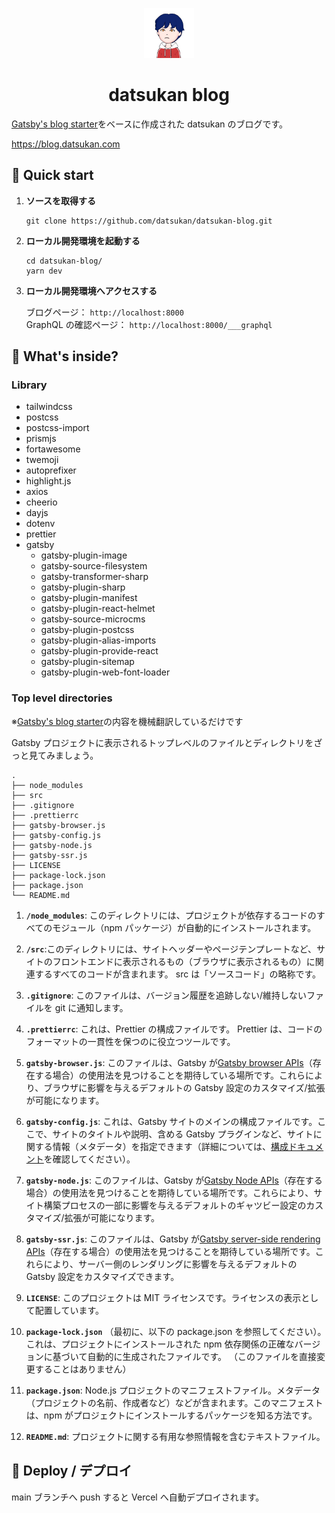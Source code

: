 <p align="center">
  <a href="https://blog.datsukan.me">
    <img alt="datsukan" src="https://raw.githubusercontent.com/datsukan/datsukan-blog/main/src/images/avatar-transparent.png" width="80" />
  </a>
</p>
<h1 align="center">
  datsukan blog
</h1>

[Gatsby's blog starter](https://www.gatsbyjs.com/starters/gatsbyjs/gatsby-starter-blog)をベースに作成された datsukan のブログです。

https://blog.datsukan.com

## 🚀 Quick start

1. **ソースを取得する**

   ```shell
   git clone https://github.com/datsukan/datsukan-blog.git
   ```

2. **ローカル開発環境を起動する**

   ```shell
   cd datsukan-blog/
   yarn dev
   ```

3. **ローカル開発環境へアクセスする**

   ブログページ： `http://localhost:8000`  
   GraphQL の確認ページ： `http://localhost:8000/___graphql`

## 🧐 What's inside?

### Library

- tailwindcss
- postcss
- postcss-import
- prismjs
- fortawesome
- twemoji
- autoprefixer
- highlight.js
- axios
- cheerio
- dayjs
- dotenv
- prettier
- gatsby
  - gatsby-plugin-image
  - gatsby-source-filesystem
  - gatsby-transformer-sharp
  - gatsby-plugin-sharp
  - gatsby-plugin-manifest
  - gatsby-plugin-react-helmet
  - gatsby-source-microcms
  - gatsby-plugin-postcss
  - gatsby-plugin-alias-imports
  - gatsby-plugin-provide-react
  - gatsby-plugin-sitemap
  - gatsby-plugin-web-font-loader

### Top level directories

※[Gatsby's blog starter](https://www.gatsbyjs.com/starters/gatsbyjs/gatsby-starter-blog)の内容を機械翻訳しているだけです

Gatsby プロジェクトに表示されるトップレベルのファイルとディレクトリをざっと見てみましょう。

    .
    ├── node_modules
    ├── src
    ├── .gitignore
    ├── .prettierrc
    ├── gatsby-browser.js
    ├── gatsby-config.js
    ├── gatsby-node.js
    ├── gatsby-ssr.js
    ├── LICENSE
    ├── package-lock.json
    ├── package.json
    └── README.md

1.  **`/node_modules`**: このディレクトリには、プロジェクトが依存するコードのすべてのモジュール（npm パッケージ）が自動的にインストールされます。

2.  **`/src`**:このディレクトリには、サイトヘッダーやページテンプレートなど、サイトのフロントエンドに表示されるもの（ブラウザに表示されるもの）に関連するすべてのコードが含まれます。 src は「ソースコード」の略称です。

3.  **`.gitignore`**: このファイルは、バージョン履歴を追跡しない/維持しないファイルを git に通知します。

4.  **`.prettierrc`**: これは、Prettier の構成ファイルです。 Prettier は、コードのフォーマットの一貫性を保つのに役立つツールです。

5.  **`gatsby-browser.js`**: このファイルは、Gatsby が[Gatsby browser APIs](https://www.gatsbyjs.com/docs/reference/config-files/gatsby-browser/)（存在する場合）の使用法を見つけることを期待している場所です。これらにより、ブラウザに影響を与えるデフォルトの Gatsby 設定のカスタマイズ/拡張が可能になります。

6.  **`gatsby-config.js`**: これは、Gatsby サイトのメインの構成ファイルです。ここで、サイトのタイトルや説明、含める Gatsby プラグインなど、サイトに関する情報（メタデータ）を指定できます（詳細については、[構成ドキュメント](https://www.gatsbyjs.com/docs/reference/config-files/gatsby-config/)を確認してください）。

7.  **`gatsby-node.js`**: このファイルは、Gatsby が[Gatsby Node APIs](https://www.gatsbyjs.com/docs/reference/config-files/gatsby-node/)（存在する場合）の使用法を見つけることを期待している場所です。これらにより、サイト構築プロセスの一部に影響を与えるデフォルトのギャツビー設定のカスタマイズ/拡張が可能になります。

8.  **`gatsby-ssr.js`**: このファイルは、Gatsby が[Gatsby server-side rendering APIs](https://www.gatsbyjs.com/docs/reference/config-files/gatsby-ssr/)（存在する場合）の使用法を見つけることを期待している場所です。これらにより、サーバー側のレンダリングに影響を与えるデフォルトの Gatsby 設定をカスタマイズできます。

9.  **`LICENSE`**: このプロジェクトは MIT ライセンスです。ライセンスの表示として配置しています。

10. **`package-lock.json`** （最初に、以下の package.json を参照してください）。これは、プロジェクトにインストールされた npm 依存関係の正確なバージョンに基づいて自動的に生成されたファイルです。 （このファイルを直接変更することはありません）

11. **`package.json`**: Node.js プロジェクトのマニフェストファイル。メタデータ（プロジェクトの名前、作成者など）などが含まれます。このマニフェストは、npm がプロジェクトにインストールするパッケージを知る方法です。

12. **`README.md`**: プロジェクトに関する有用な参照情報を含むテキストファイル。

## 💫 Deploy / デプロイ

main ブランチへ push すると Vercel へ自動デプロイされます。

